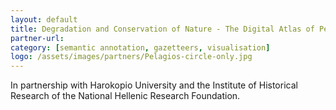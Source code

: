 ```yaml
---
layout: default
title: Degradation and Conservation of Nature - The Digital Atlas of Peloponnese, 19th - 21st century
partner-url: 
category: [semantic annotation, gazetteers, visualisation]
logo: /assets/images/partners/Pelagios-circle-only.jpg
---
```


In partnership with Harokopio University and the Institute of Historical Research of the National Hellenic Research Foundation.